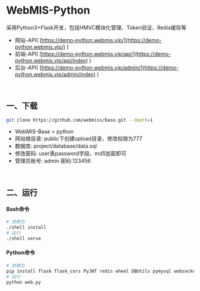 # WebMIS-Python
采用Python3+Flask开发，包括HMVC模块化管理、Token验证、Redis缓存等
- 网站-API( [https://demo-python.webmis.vip/](https://demo-python.webmis.vip/) )
- 前端-API( [https://demo-python.webmis.vip/api/](https://demo-python.webmis.vip/api/index) )
- 后台-API( [https://demo-python.webmis.vip/admin/](https://demo-python.webmis.vip/admin/index) )

<br/>

## 一、下载
```bash
git clone https://github.com/webmiss/base.git --depth=1
```
- WebMIS-Base > python
- 网站根目录: public下创建upload目录，修改权限为777
- 数据库: project/database/data.sql
- 修改密码: user表password字段，md5加密即可
- 管理员账号: admin 密码:123456

<br/>

## 二、运行
#### Bash命令
```bash
# 依赖包
./shell install
# 运行
./shell serve
```

#### Python命令
```bash
# 依赖包
pip install flask flask_cors PyJWT redis wheel DBUtils pymysql websockets websocket-client
# 运行
python web.py
```

<br/><br/>